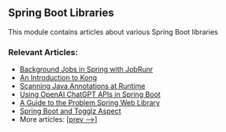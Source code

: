## Spring Boot Libraries

This module contains articles about various Spring Boot libraries

### Relevant Articles:

- [Background Jobs in Spring with JobRunr](https://www.baeldung.com/java-jobrunr-spring)
- [An Introduction to Kong](https://www.baeldung.com/kong)
- [Scanning Java Annotations at Runtime](https://www.baeldung.com/java-scan-annotations-runtime)
- [Using OpenAI ChatGPT APIs in Spring Boot](https://www.baeldung.com/spring-boot-chatgpt-api-openai)
- [A Guide to the Problem Spring Web Library](https://www.baeldung.com/problem-spring-web)
- [Spring Boot and Togglz Aspect](https://www.baeldung.com/spring-togglz)
- More articles: [[prev -->]](/spring-boot-modules/spring-boot-libraries)
